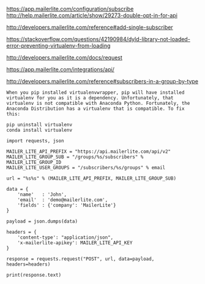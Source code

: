https://app.mailerlite.com/configuration/subscribe
http://help.mailerlite.com/article/show/29273-double-opt-in-for-api

http://developers.mailerlite.com/reference#add-single-subscriber

https://stackoverflow.com/questions/42190984/dyld-library-not-loaded-error-preventing-virtualenv-from-loading

http://developers.mailerlite.com/docs/request

https://app.mailerlite.com/integrations/api/

http://developers.mailerlite.com/reference#subscribers-in-a-group-by-type

```
When you pip installed virtualenvwrapper, pip will have installed virtualenv for you as it is a dependency. Unfortunately, that virtualenv is not compatible with Anaconda Python. Fortunately, the Anaconda Distribution has a virtualenv that is compatible. To fix this:

pip uninstall virtualenv
conda install virtualenv
```


```
import requests, json

MAILER_LITE_API_PREFIX = "https://api.mailerlite.com/api/v2"
MAILER_LITE_GROUP_SUB = "/groups/%s/subscribers" % MAILER_LITE_GROUP_ID
MAILER_LITE_USER_GROUPS = "/subscribers/%s/groups" % email

url = "%s%s" % (MAILER_LITE_API_PREFIX, MAILER_LITE_GROUP_SUB)

data = {
    'name'   : 'John',
    'email'  : 'demo@mailerlite.com',
    'fields' : {'company': 'MailerLite'}
}

payload = json.dumps(data)

headers = {
    'content-type': "application/json",
    'x-mailerlite-apikey': MAILER_LITE_API_KEY
}

response = requests.request("POST", url, data=payload, headers=headers)

print(response.text)
```
